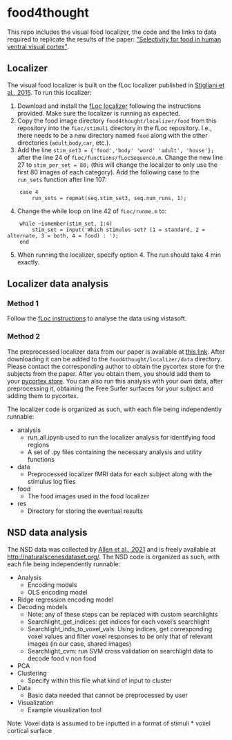 # food4thought

This repo includes the visual food localizer, the code and the links to data required to replicate the results of the paper: ["Selectivity for food in human ventral visual cortex"](https://www.nature.com/articles/s42003-023-04546-2). 

## Localizer

The visual food localizer is built on the fLoc localizer published in [Stigliani et al., 2015](https://www.jneurosci.org/content/35/36/12412). To run this localizer:
1. Download and install the [fLoc localizer](https://github.com/VPNL/fLoc) following the instructions provided. Make sure the localizer is running as expected.
2. Copy the food image directory `food4thought/localizer/food` from this repository into the `fLoc/stimuli` directory in the fLoc repository. I.e., there needs to be a new directory named `food` along with the other directories (`adult`,`body`,`car`, etc.).
3. Add the line `stim_set3 = {'food','body' 'word' 'adult', 'house'};` after the line 24 of `fLoc/functions/fLocSequence.m`. Change the new line 27 to `stim_per_set = 80;` (this will change the localizer to only use the first 80 images of each category). Add the following case to the `run_sets` function after line 107:
```
    case 4
        run_sets = repmat(seq.stim_set3, seq.num_runs, 1);
```
4. Change the while loop on line 42 of `fLoc/runme.m` to:
```
    while ~ismember(stim_set, 1:4)
        stim_set = input('Which stimulus set? (1 = standard, 2 = alternate, 3 = both, 4 = food) : ');
    end
```
5. When running the localizer, specify option 4. The run should take 4 min exactly.

## Localizer data analysis
### Method 1
Follow the [fLoc instructions](https://github.com/VPNL/fLoc#analysis) to analyse the data using vistasoft. 

### Method 2
The preprocessed localizer data from our paper is available at [this link](https://kilthub.cmu.edu/articles/dataset/Selectivity_for_food_in_human_ventral_visual_cortex/22049177). After downloading it can be added to the `food4thought/localizer/data` directory. Please contact the corresponding author to obtain the pycortex store for the subjects from the paper. After you obtain them, you should add them to your [pycortex store](https://gallantlab.github.io/pycortex/). You can also run this analysis with your own data, after preprocessing it, obtaining the Free Surfer surfaces for your subject and adding them to pycortex.

The localizer code is organized as such, with each file being independently runnable:
- analysis
  - run_all.ipynb used to run the localizer analysis for identifying food regions
  - A set of .py files containing the necessary analysis and utility functions
- data
  - Preprocessed localizer fMRI data for each subject along with the stimulus log files
- food
  - The food images used in the food localizer
- res
  - Directory for storing the eventual results

## NSD data analysis
The NSD data was collected by [Allen et al., 2021](https://www.nature.com/articles/s41593-021-00962-x) and is freely available at http://naturalscenesdataset.org/. The NSD code is organized as such, with each file being independently runnable:
- Analysis
  - Encoding models
  - OLS encoding model
- Ridge regression encoding model
- Decoding models
  - Note: any of these steps can be replaced with custom searchlights
  - Searchlight_get_indices: get indices for each voxel’s searchlight
  - Searchlight_inds_to_voxel_vals: Using indices, get corresponding voxel values and filter voxel responses to be only that of relevant images (in our case, shared images)
  - Searchlight_cvm: run SVM cross validation on searchlight data to decode food v non food 
- PCA
- Clustering
  - Specify within this file what kind of input to cluster
- Data
  - Basic data needed that cannot be preprocessed by user
- Visualization
  - Example visualization tool 

Note: Voxel data is assumed to be inputted in a format of stimuli * voxel cortical surface



